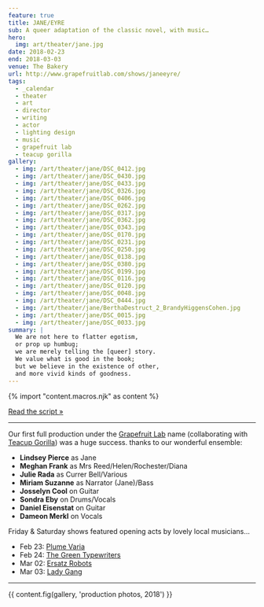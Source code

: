 ```yaml
---
feature: true
title: JANE/EYRE
sub: A queer adaptation of the classic novel, with music…
hero:
  img: art/theater/jane.jpg
date: 2018-02-23
end: 2018-03-03
venue: The Bakery
url: http://www.grapefruitlab.com/shows/janeeyre/
tags:
  - _calendar
  - theater
  - art
  - director
  - writing
  - actor
  - lighting design
  - music
  - grapefruit lab
  - teacup gorilla
gallery:
  - img: /art/theater/jane/DSC_0412.jpg
  - img: /art/theater/jane/DSC_0430.jpg
  - img: /art/theater/jane/DSC_0433.jpg
  - img: /art/theater/jane/DSC_0326.jpg
  - img: /art/theater/jane/DSC_0406.jpg
  - img: /art/theater/jane/DSC_0262.jpg
  - img: /art/theater/jane/DSC_0317.jpg
  - img: /art/theater/jane/DSC_0362.jpg
  - img: /art/theater/jane/DSC_0343.jpg
  - img: /art/theater/jane/DSC_0170.jpg
  - img: /art/theater/jane/DSC_0231.jpg
  - img: /art/theater/jane/DSC_0250.jpg
  - img: /art/theater/jane/DSC_0138.jpg
  - img: /art/theater/jane/DSC_0380.jpg
  - img: /art/theater/jane/DSC_0199.jpg
  - img: /art/theater/jane/DSC_0116.jpg
  - img: /art/theater/jane/DSC_0120.jpg
  - img: /art/theater/jane/DSC_0048.jpg
  - img: /art/theater/jane/DSC_0444.jpg
  - img: /art/theater/jane/BerthaDestruct_2_BrandyHiggensCohen.jpg
  - img: /art/theater/jane/DSC_0015.jpg
  - img: /art/theater/jane/DSC_0033.jpg
summary: |
  We are not here to flatter egotism,
  or prop up humbug;
  we are merely telling the [queer] story.
  We value what is good in the book;
  but we believe in the existence of other,
  and more vivid kinds of goodness.
---
```

{% import "content.macros.njk" as content %}

[Read the script »](script/)

------

Our first full production
under the [Grapefruit Lab][lab] name
(collaborating with [Teacup Gorilla][teacup])
was a huge success.
thanks to our wonderful ensemble:

[lab]: http://grapefruitlab.com/
[teacup]: http://teacupgorilla.com/

- **Lindsey Pierce** as Jane
- **Meghan Frank** as Mrs Reed/Helen/Rochester/Diana
- **Julie Rada** as Currer Bell/Various
- **Miriam Suzanne** as Narrator (Jane)/Bass
- **Josselyn Cool** on Guitar
- **Sondra Eby** on Drums/Vocals
- **Daniel Eisenstat** on Guitar
- **Dameon Merkl** on Vocals

Friday & Saturday shows
featured opening acts by lovely local musicians…

- Feb 23:
  [Plume Varia](https://www.facebook.com/plumevaria/)
- Feb 24:
  [The Green Typewriters](https://www.facebook.com/greentypewriters/)
- Mar 02:
  [Ersatz Robots](https://www.facebook.com/ersatzrobots/)
- Mar 03:
  [Lady Gang](https://www.ladygangmusic.com/)

------

{{ content.fig(gallery, 'production photos, 2018') }}
